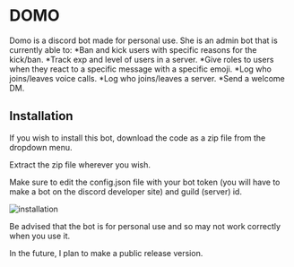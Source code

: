 # DOMO
Domo is a discord bot made for personal use.
She is an admin bot that is currently able to:
  *Ban and kick users with specific reasons for the kick/ban.
  *Track exp and level of users in a server.
  *Give roles to users when they react to a specific message with a specific emoji.
  *Log who joins/leaves voice calls.
  *Log who joins/leaves a server.
  *Send a welcome DM.

## Installation
If you wish to install this bot, download the code as a zip file from the dropdown menu.

Extract the zip file wherever you wish.

Make sure to edit the config.json file with your bot token (you will have to make a bot on the discord developer site) and guild (server) id.

![installation](https://github.com/ninesowngoal/DOMO/assets/126208712/e88a44ae-e768-4ab3-9460-a6043eb7f48d)

Be advised that the bot is for personal use and so may not work correctly when you use it.

In the future, I plan to make a public release version.
